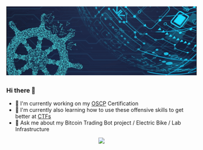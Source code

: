 # [![sgama header](https://raw.githubusercontent.com/sgama/sgama/master/assets/k8s_banner.png)](https://samsongama.com/)

### Hi there 👋

- 🔭 I'm currently working on my [OSCP](https://www.offensive-security.com/pwk-oscp/) Certification
- 🌱 I'm currently also learning how to use these offensive skills to get better at [CTFs](https://ctftime.org/user/64382)
- 💬 Ask me about my Bitcoin Trading Bot project / Electric Bike / Lab Infrastructure

<p align='center'>
    <img src="https://visitor-badge.glitch.me/badge?page_id=sgama.visitor-badge">
</p>
